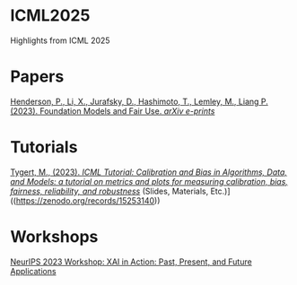 # ICML2025
Highlights from ICML 2025

# Papers

[Henderson, P., Li, X., Jurafsky, D., Hashimoto, T., Lemley, M., Liang P. (2023). Foundation Models and Fair Use. *arXiv e-prints*](https://arxiv.org/pdf/2303.15715.pdf)


# Tutorials

[Tygert,  M., (2023). *ICML Tutorial: Calibration and Bias in Algorithms, Data, and Models: a tutorial on metrics and plots for measuring calibration, bias, fairness, reliability, and robustness*](https://icml.cc/virtual/2025/40003) (Slides, Materials, Etc.)]((https://zenodo.org/records/15253140))


# Workshops

[NeurIPS 2023 Workshop: XAI in Action: Past, Present, and Future Applications](https://neurips.cc/virtual/2023/workshop/66529)

